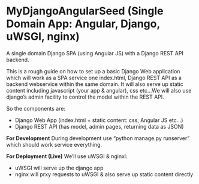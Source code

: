 MyDjangoAngularSeed (Single Domain App: Angular, Django, uWSGI, nginx)
======================================================================

A single domain Django SPA (using Angular JS) with a Django REST API backend.

This is a rough guide on how to set up a basic Django Web application which will work as a SPA service one index.html, Django REST API as a backend webservice within the same domain.  It will also serve up static content including javascript (your app & angular), css etc…We will also use django’s admin facility to control the model within the REST API.  

So the components are:
* Django Web App (index.html + static content: css, Angular JS etc…)
* Django REST API (has model, admin pages, returning data as JSON)

**For Development**
During development use “python manage.py runserver” which should work service everything.  

**For Deployment (Live)**
We’ll use uWSGI & nginxl:
* uWSGI will serve up the django app
* nginx will prxy requests to uWSGI & also serve up static content directly  







